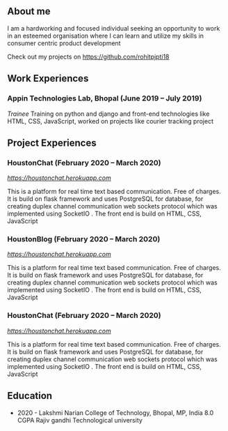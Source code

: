 ## About me
I am a hardworking and focused  individual seeking an opportunity to work in an esteemed organisation where I can learn and  utilize my skills  in consumer centric product development 

Check out my projects on https://github.com/rohitpjpti18

## Work Experiences
### Appin Technologies Lab, Bhopal (June 2019 – July 2019)
_Trainee_
Training on python and django and front-end technologies like HTML, CSS, JavaScript,
worked on projects like courier tracking project

## Project Experiences
### HoustonChat (February 2020 – March 2020)
_https://houstonchat.herokuapp.com_

This is a platform for real time text based communication. Free of charges. It is build on
flask framework and uses PostgreSQL for database, for creating duplex channel
communication web sockets protocol which was implemented using SocketIO . The front
end is build on HTML, CSS, JavaScript

### HoustonBlog (February 2020 – March 2020)
_https://houstonchat.herokuapp.com_

This is a platform for real time text based communication. Free of charges. It is build on
flask framework and uses PostgreSQL for database, for creating duplex channel
communication web sockets protocol which was implemented using SocketIO . The front
end is build on HTML, CSS, JavaScript

### HoustonChat (February 2020 – March 2020)
_https://houstonchat.herokuapp.com_

This is a platform for real time text based communication. Free of charges. It is build on
flask framework and uses PostgreSQL for database, for creating duplex channel
communication web sockets protocol which was implemented using SocketIO . The front
end is build on HTML, CSS, JavaScript

## Education
- 2020 - Lakshmi Narian College of Technology, Bhopal, MP, India      8.0 CGPA
  Rajiv gandhi Technological university
